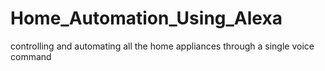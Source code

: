# Home_Automation_Using_Alexa
controlling and automating all the home appliances through a single voice command
